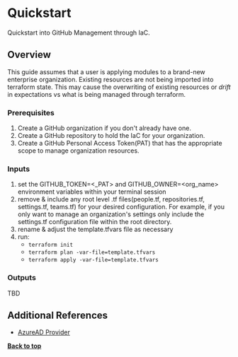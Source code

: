 # Quickstart
Quickstart into GitHub Management through IaC.
## Overview
This guide assumes that a user is applying modules to a brand-new enterprise organization. Existing resources are not being imported into terraform state. This may cause the overwriting of existing resources or *drift* in expectations vs what is being managed through terraform. 
 
### Prerequisites
1. Create a GitHub organization if you don't already have one.
2. Create a GitHub repository to hold the IaC for your organization. 
3. Create a GitHub Personal Access Token(PAT) that has the appropriate scope to manage organization resources.
 
### Inputs
1. set the GITHUB_TOKEN=<_PAT> and GITHUB_OWNER=<org_name> environment variables within your terminal session
2. remove & include any root level .tf files(people.tf, repositories.tf, settings.tf, teams.tf) for your desired configuration. For example, if you only want to manage an organization's settings only include the settings.tf configuration file within the root directory.
3. rename & adjust the template.tfvars file as necessary
4. run:
   - `terraform init`
   - `terraform plan -var-file=template.tfvars`
   - `terraform apply -var-file=template.tfvars`
 
### Outputs
TBD
 
## Additional References
- [AzureAD Provider](https://registry.terraform.io/providers/hashicorp/azuread/latest/docs)
 
**[Back to top](#table-of-contents)**